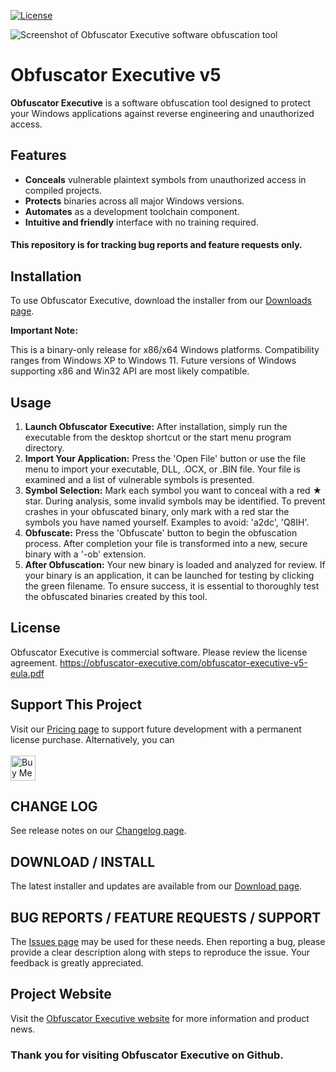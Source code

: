 [![License](https://img.shields.io/badge/License-Commercial-blue.svg)](https://obfuscator-executive.com/obfuscator-executive-v5-eula.pdf)

![Screenshot of Obfuscator Executive software obfuscation tool](https://raw.github.com/joryanick/obfuscator-executive/main/screenshots/obfuscator-executive-screenshot.png?raw=true)

# Obfuscator Executive v5

**Obfuscator Executive** is a software obfuscation tool designed to protect your Windows applications against reverse engineering and unauthorized access.

## Features

- **Conceals** vulnerable plaintext symbols from unauthorized access in compiled projects.
- **Protects** binaries across all major Windows versions.
- **Automates** as a development toolchain component.
- **Intuitive and friendly** interface with no training required.

#### This repository is for tracking bug reports and feature requests only.

## Installation

To use Obfuscator Executive, download the installer from our [Downloads page](https://obfuscator-executive.com/#download).

**Important Note:**

This is a binary-only release for x86/x64 Windows platforms. Compatibility ranges from Windows XP to Windows 11. Future versions of Windows supporting x86 and Win32 API are most likely compatible.

## Usage

1. **Launch Obfuscator Executive:** After installation, simply run the executable from the desktop shortcut or the start menu program directory.
2. **Import Your Application:** Press the 'Open File' button or use the file menu to import your executable, DLL, .OCX, or .BIN file. Your file is examined and a list of vulnerable symbols is presented.
3. **Symbol Selection:** Mark each symbol you want to conceal with a red ★ star. During analysis, some invalid symbols may be identified. To prevent crashes in your obfuscated binary, only mark with a red star the symbols you have named yourself. Examples to avoid: 'a2dc', 'Q8IH'.
4. **Obfuscate:** Press the 'Obfuscate' button to begin the obfuscation process. After completion your file is transformed into a new, secure binary with a '-ob' extension.
5. **After Obfuscation:**  Your new binary is loaded and analyzed for review. If your binary is an application, it can be launched for testing by clicking the green filename. To ensure success, it is essential to thoroughly test the obfuscated binaries created by this tool.

## License

Obfuscator Executive is commercial software. Please review the license agreement.
https://obfuscator-executive.com/obfuscator-executive-v5-eula.pdf

## Support This Project

Visit our [Pricing page](https://obfuscator-executive.com/#pricing) to support future development with a permanent license purchase.
Alternatively, you can 
<br><br>
<a href='https://ko-fi.com/jorymakes' target='_blank'><img height='40' style='border:0px;height:40px;' src='https://az743702.vo.msecnd.net/cdn/kofi3.png?v=0' border='0' alt='Buy Me a Coffee at ko-fi.com'/></a>

## CHANGE LOG
See release notes on our [Changelog page](https://obfuscator-executive.com/#changelog).

## DOWNLOAD / INSTALL
The latest installer and updates are available from our [Download page](https://obfuscator-executive.com/#download).

## BUG REPORTS / FEATURE REQUESTS / SUPPORT
The [Issues page](https://github.com/joryanick/Obfuscator-Executive/issues) may be used for these needs. Ehen reporting a bug, please provide a clear description along with steps to reproduce the issue. Your feedback is greatly appreciated.

## Project Website
Visit the [Obfuscator Executive website](https://obfuscator-executive.com) for more information and product news.

### Thank you for visiting Obfuscator Executive on Github.
